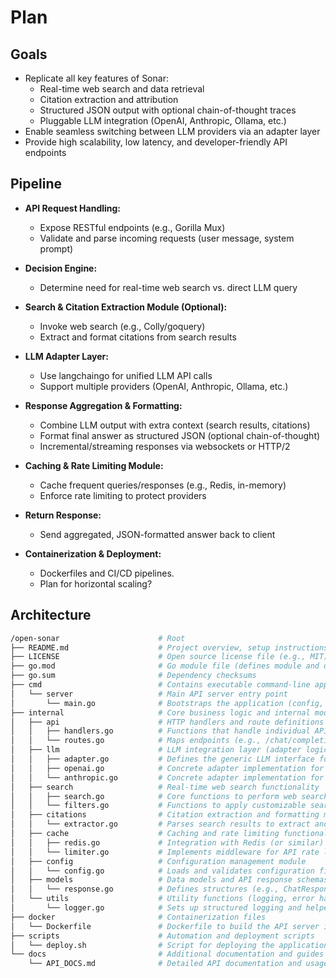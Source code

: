 # Plan

## Goals

- Replicate all key features of Sonar:
  - Real-time web search and data retrieval
  - Citation extraction and attribution
  - Structured JSON output with optional chain-of-thought traces
  - Pluggable LLM integration (OpenAI, Anthropic, Ollama, etc.)
- Enable seamless switching between LLM providers via an adapter layer
- Provide high scalability, low latency, and developer-friendly API endpoints

## Pipeline 

- **API Request Handling:**
  - Expose RESTful endpoints (e.g., Gorilla Mux)
  - Validate and parse incoming requests (user message, system prompt)

- **Decision Engine:**
  - Determine need for real-time web search vs. direct LLM query

- **Search & Citation Extraction Module (Optional):**
  - Invoke web search (e.g., Colly/goquery)
  - Extract and format citations from search results

- **LLM Adapter Layer:**
  - Use langchaingo for unified LLM API calls
  - Support multiple providers (OpenAI, Anthropic, Ollama, etc.)

- **Response Aggregation & Formatting:**
  - Combine LLM output with extra context (search results, citations)
  - Format final answer as structured JSON (optional chain-of-thought)
  - Incremental/streaming responses via websockets or HTTP/2

- **Caching & Rate Limiting Module:**
  - Cache frequent queries/responses (e.g., Redis, in-memory)
  - Enforce rate limiting to protect providers

- **Return Response:**
  - Send aggregated, JSON-formatted answer back to client

- **Containerization & Deployment:**
  - Dockerfiles and CI/CD pipelines.
  - Plan for horizontal scaling?


## Architecture

```bash
/open-sonar                      # Root
├── README.md                    # Project overview, setup instructions, and usage examples
├── LICENSE                      # Open source license file (e.g., MIT)
├── go.mod                       # Go module file (defines module and dependencies)
├── go.sum                       # Dependency checksums
├── cmd                          # Contains executable command-line applications
│   └── server                   # Main API server entry point
│       └── main.go              # Bootstraps the application (config, routes, logging, etc.)
├── internal                     # Core business logic and internal modules (not exposed externally)
│   ├── api                      # HTTP handlers and route definitions
│   │   ├── handlers.go          # Functions that handle individual API endpoints
│   │   └── routes.go            # Maps endpoints (e.g., /chat/completions) to handlers
│   ├── llm                      # LLM integration layer (adapter logic)
│   │   ├── adapter.go           # Defines the generic LLM interface for adapter implementations
│   │   ├── openai.go            # Concrete adapter implementation for OpenAI
│   │   └── anthropic.go         # Concrete adapter implementation for Anthropic
│   ├── search                   # Real-time web search functionality
│   │   ├── search.go            # Core functions to perform web searches (e.g., via Colly/goquery)
│   │   └── filters.go           # Functions to apply customizable search filters
│   ├── citations                # Citation extraction and formatting module
│   │   └── extractor.go         # Parses search results to extract and format citations
│   ├── cache                    # Caching and rate limiting functionality
│   │   ├── redis.go             # Integration with Redis (or similar) for caching responses
│   │   └── limiter.go           # Implements middleware for API rate limiting
│   ├── config                   # Configuration management module
│   │   └── config.go            # Loads and validates configuration files (YAML/JSON)
│   ├── models                   # Data models and API response schemas
│   │   └── response.go          # Defines structures (e.g., ChatResponse) for consistent JSON output
│   └── utils                    # Utility functions (logging, error handling, etc.)
│       └── logger.go            # Sets up structured logging and helper functions
├── docker                       # Containerization files
│   └── Dockerfile               # Dockerfile to build the API server image
├── scripts                      # Automation and deployment scripts
│   └── deploy.sh                # Script for deploying the application
└── docs                         # Additional documentation and guides
    └── API_DOCS.md              # Detailed API documentation and usage examples
```